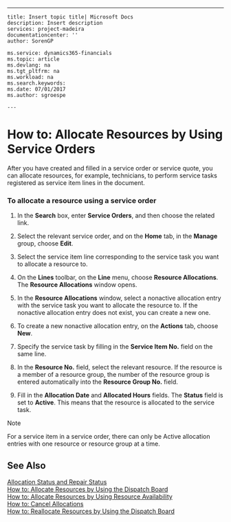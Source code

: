 ---
    title: Insert topic title| Microsoft Docs
    description: Insert description
    services: project-madeira
    documentationcenter: ''
    author: SorenGP

    ms.service: dynamics365-financials
    ms.topic: article
    ms.devlang: na
    ms.tgt_pltfrm: na
    ms.workload: na
    ms.search.keywords:
    ms.date: 07/01/2017
    ms.author: sgroespe

    ---
# How to: Allocate Resources by Using Service Orders
After you have created and filled in a service order or service quote, you can allocate resources, for example, technicians, to perform service tasks registered as service item lines in the document.  
  
### To allocate a resource using a service order  
  
1.  In the **Search** box, enter **Service Orders**, and then choose the related link.  
  
2.  Select the relevant service order, and on the **Home** tab, in the **Manage** group, choose **Edit**.  
  
3.  Select the service item line corresponding to the service task you want to allocate a resource to.  
  
4.  On the **Lines** toolbar, on the **Line** menu, choose **Resource Allocations**. The **Resource Allocations** window opens.  
  
5.  In the **Resource Allocations** window, select a nonactive allocation entry with the service task you want to allocate the resource to. If the nonactive allocation entry does not exist, you can create a new one.  
  
6.  To create a new nonactive allocation entry, on the **Actions** tab, choose **New**.  
  
7.  Specify the service task by filling in the **Service Item No.** field on the same line.  
  
8.  In the **Resource No.** field, select the relevant resource. If the resource is a member of a resource group, the number of the resource group is entered automatically into the **Resource Group No.** field.  
  
9. Fill in the **Allocation Date** and **Allocated Hours** fields. The **Status** field is set to **Active**. This means that the resource is allocated to the service task.  
  
> [!NOTE]  
>  For a service item in a service order, there can only be Active allocation entries with one resource or resource group at a time.  
  
## See Also  
 [Allocation Status and Repair Status](../Service/allocation-status-and-repair-status.md)   
 [How to: Allocate Resources by Using the Dispatch Board](../Service/how-to-allocate-resources-by-using-the-dispatch-board.md)   
 [How to: Allocate Resources by Using Resource Availability](../Service/how-to-allocate-resources-by-using-resource-availability.md)   
 [How to: Cancel Allocations](../Service/how-to-cancel-allocations.md)   
 [How to: Reallocate Resources by Using the Dispatch Board](../Service/how-to-reallocate-resources-by-using-the-dispatch-board.md)